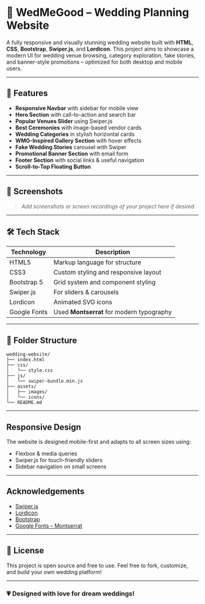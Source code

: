 # 💍 WedMeGood – Wedding Planning Website

A fully responsive and visually stunning wedding website built with **HTML**, **CSS**, **Bootstrap**, **Swiper.js**, and **Lordicon**. This project aims to showcase a modern UI for wedding venue browsing, category exploration, fake stories, and banner-style promotions – optimized for both desktop and mobile users.

---

## 🚀 Features

- **Responsive Navbar** with sidebar for mobile view
- **Hero Section** with call-to-action and search bar
- **Popular Venues Slider** using Swiper.js
- **Best Ceremonies** with image-based vendor cards
- **Wedding Categories** in stylish horizontal cards
- **WMG-Inspired Gallery Section** with hover effects
- **Fake Wedding Stories** carousel with Swiper
- **Promotional Banner Section** with email form
- **Footer Section** with social links & useful navigation
- **Scroll-to-Top Floating Button**

---

## 📸 Screenshots

> _Add screenshots or screen recordings of your project here if desired._

---

## 🛠️ Tech Stack

| Technology     | Description                                |
|----------------|--------------------------------------------|
| HTML5          | Markup language for structure               |
| CSS3           | Custom styling and responsive layout        |
| Bootstrap 5    | Grid system and component styling           |
| Swiper.js      | For sliders & carousels                     |
| Lordicon       | Animated SVG icons                          |
| Google Fonts   | Used **Montserrat** for modern typography   |

---

## 📁 Folder Structure

```
wedding-website/
├── index.html
├── css/
│   └── style.css
├── js/
│   └── swiper-bundle.min.js
├── assets/
│   ├── images/
│   └── icons/
└── README.md
```

---

## Responsive Design

The website is designed mobile-first and adapts to all screen sizes using:
- Flexbox & media queries
- Swiper.js for touch-friendly sliders
- Sidebar navigation on small screens

---

## Acknowledgements

- [Swiper.js](https://swiperjs.com/)
- [Lordicon](https://lordicon.com/)
- [Bootstrap](https://getbootstrap.com/)
- [Google Fonts – Montserrat](https://fonts.google.com/specimen/Montserrat)

---

## 📄 License

This project is open source and free to use. Feel free to fork, customize, and build your own wedding platform!

---

### 💗 Designed with love for dream weddings!
